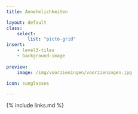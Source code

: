 ```yaml
---
title: Annehmlichkeiten

layout: default
class:
    select: 
        list: "picto-grid"
insert: 
    - level3-tiles
    - background-image
    
preview: 
    image: /img/voorzieningen/voorzieningen.jpg

icon: sunglasses

---
```

{% include links.md %}
